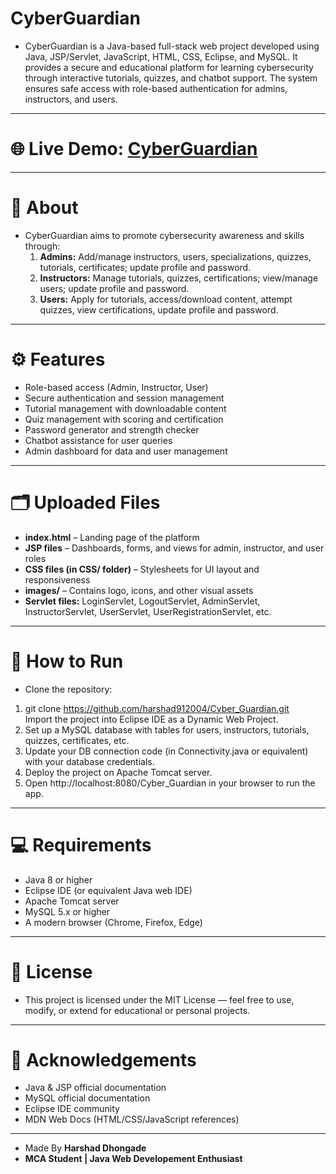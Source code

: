 # CyberGuardian  
- CyberGuardian is a Java-based full-stack web project developed using Java, JSP/Servlet, JavaScript, HTML, CSS, Eclipse, and MySQL. It provides a secure and educational platform for learning cybersecurity through interactive tutorials, quizzes, and chatbot support. The system ensures safe access with role-based authentication for admins, instructors, and users.

---

# 🌐 Live Demo: [CyberGuardian](https://harshad912004.github.io/Cyber_Guardian/)

---

# 📌 About  
- CyberGuardian aims to promote cybersecurity awareness and skills through:
  1) **Admins:** Add/manage instructors, users, specializations, quizzes, tutorials, certificates; update profile and password.
  2) **Instructors:** Manage tutorials, quizzes, certifications; view/manage users; update profile and password.
  3) **Users:** Apply for tutorials, access/download content, attempt quizzes, view certifications, update profile and password.

---

# ⚙️ Features
- Role-based access (Admin, Instructor, User)
- Secure authentication and session management
- Tutorial management with downloadable content
- Quiz management with scoring and certification
- Password generator and strength checker
- Chatbot assistance for user queries
- Admin dashboard for data and user management

---

# 🗂 Uploaded Files
- **index.html** – Landing page of the platform
- **JSP files** – Dashboards, forms, and views for admin, instructor, and user roles
- **CSS files (in CSS/ folder)** – Stylesheets for UI layout and responsiveness
- **images/** – Contains logo, icons, and other visual assets
- **Servlet files:** LoginServlet, LogoutServlet, AdminServlet, InstructorServlet, UserServlet, UserRegistrationServlet, etc.

---

# 🚀 How to Run   
- Clone the repository:
 1) git clone https://github.com/harshad912004/Cyber_Guardian.git  
    Import the project into Eclipse IDE as a Dynamic Web Project.
 2) Set up a MySQL database with tables for users, instructors, tutorials, quizzes, certificates, etc.
 3) Update your DB connection code (in Connectivity.java or equivalent) with your database credentials.
 4) Deploy the project on Apache Tomcat server.
 5) Open http://localhost:8080/Cyber_Guardian in your browser to run the app.

---

# 💻 Requirements
- Java 8 or higher
- Eclipse IDE (or equivalent Java web IDE)
- Apache Tomcat server
- MySQL 5.x or higher
- A modern browser (Chrome, Firefox, Edge)

---

# 📝 License
- This project is licensed under the MIT License — feel free to use, modify, or extend for educational or personal projects.

---

# 🙌 Acknowledgements
- Java & JSP official documentation
- MySQL official documentation
- Eclipse IDE community
- MDN Web Docs (HTML/CSS/JavaScript references)

---

- Made By **Harshad Dhongade**
- **MCA Student | Java Web Developement Enthusiast**
